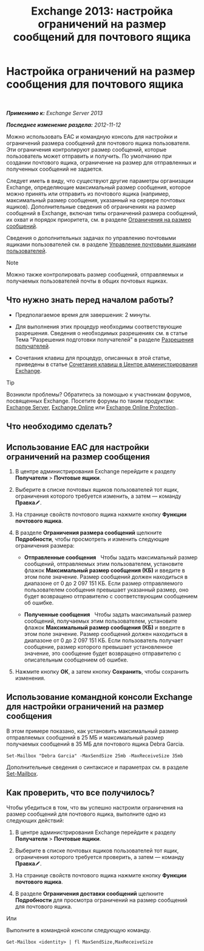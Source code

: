 ﻿---
title: 'Exchange 2013: настройка ограничений на размер сообщений для почтового ящика'
TOCTitle: Настройка ограничений на размер сообщения для почтового ящика
ms:assetid: d1220685-14c0-4c4f-abb2-3920f3046212
ms:mtpsurl: https://technet.microsoft.com/ru-ru/library/Bb124708(v=EXCHG.150)
ms:contentKeyID: 50556487
ms.date: 04/30/2018
mtps_version: v=EXCHG.150
ms.translationtype: HT
---

# Настройка ограничений на размер сообщения для почтового ящика

 

_**Применимо к:** Exchange Server 2013_

_**Последнее изменение раздела:** 2012-11-12_

Можно использовать EAC и командную консоль для настройки и ограничений размера сообщений для почтового ящика пользователя. Эти ограничения контролируют размер сообщений, которые пользователь может отправить и получить. По умолчанию при создании почтового ящика, ограничение на размер для отправленных и полученных сообщений не задается.

Следует иметь в виду, что существуют другие параметры организации Exchange, определяющие максимальный размер сообщения, которое можно принять или отправить из почтового ящика (например, максимальный размер сообщения, указанный на сервере почтовых ящиков). Дополнительные сведения об ограничениях на размер сообщений в Exchange, включая типы ограничений размера сообщений, их охват и порядок приоритета, см. в разделе [Ограничения на размер сообщений](message-size-limits-exchange-2013-help.md).

Сведения о дополнительных задачах по управлению почтовыми ящиками пользователей см. в разделе [Управление почтовыми ящиками пользователей](manage-user-mailboxes-exchange-2013-help.md).

> [!NOTE]  
> Можно также контролировать размер сообщений, отправляемых и получаемых пользователей почты в общих почтовых ящиках.


## Что нужно знать перед началом работы?

  - Предполагаемое время для завершения: 2 минуты.

  - Для выполнения этих процедур необходимы соответствующие разрешения. Сведения о необходимых разрешениях см. в статье Тема "Разрешения подготовки получателей" в разделе [Разрешения получателей](recipients-permissions-exchange-2013-help.md).

  - Сочетания клавиш для процедур, описанных в этой статье, приведены в статье [Сочетания клавиш в Центре администрирования Exchange](keyboard-shortcuts-in-the-exchange-admin-center-exchange-online-protection-help.md).

> [!TIP]  
> Возникли проблемы? Обратитесь за помощью к участникам форумов, посвященных Exchange. Посетите форумы по таким продуктам: <a href="https://go.microsoft.com/fwlink/p/?linkid=60612">Exchange Server</a>, <a href="https://go.microsoft.com/fwlink/p/?linkid=267542">Exchange Online</a> или <a href="https://go.microsoft.com/fwlink/p/?linkid=285351">Exchange Online Protection</a>..


## Что необходимо сделать?

## Использование EAC для настройки ограничений на размер сообщения

1.  В центре администрирования Exchange перейдите к разделу **Получатели** \> **Почтовые ящики**.

2.  Выберите в списке почтовых ящиков пользователей тот ящик, ограничения которого требуется изменить, а затем — команду **Правка**![Значок редактирования](images/Bb124582.6f53ccb2-1f13-4c02-bea0-30690e6ea71d(EXCHG.150).gif "Значок редактирования").

3.  На странице свойств почтового ящика нажмите кнопку **Функции почтового ящика**.

4.  В разделе **Ограничения размера сообщений** щелкните **Подробности**, чтобы просмотреть и изменить следующие ограничения размера:
    
      - **Отправленные сообщения**   Чтобы задать максимальный размер сообщений, отправляемых этим пользователем, установите флажок **Максимальный размер сообщения (КБ)** и введите в этом поле значение. Размер сообщений должен находиться в диапазоне от 0 до 2 097 151 КБ. Если размер отправляемого пользователем сообщения превышает указанный размер, оно будет возвращено отправителю с соответствующим сообщением об ошибке.
    
      - **Полученные сообщения**   Чтобы задать максимальный размер сообщений, получаемых этим пользователем, установите флажок **Максимальный размер сообщения (КБ)** и введите в этом поле значение. Размер сообщений должен находиться в диапазоне от 0 до 2 097 151 КБ. Если пользователь получает сообщение, размер которого превышает установленное значение, это сообщение будет возвращено отправителю с описательным сообщением об ошибке.

5.  Нажмите кнопку **ОК**, а затем кнопку **Сохранить**, чтобы сохранить изменения.

## Использование командной консоли Exchange для настройки ограничений на размер сообщения

В этом примере показано, как установить максимальный размер отправляемых сообщений в 25 МБ и максимальный размер получаемых сообщений в 35 МБ для почтового ящика Debra Garcia.

    Set-Mailbox "Debra Garcia" -MaxSendSize 25mb -MaxReceiveSize 35mb

Дополнительные сведения о синтаксисе и параметрах см. в разделе [Set-Mailbox](https://technet.microsoft.com/ru-ru/library/bb123981\(v=exchg.150\)).

## Как проверить, что все получилось?

Чтобы убедиться в том, что вы успешно настроили ограничения на размер сообщений для почтового ящика, выполните одно из следующих действий:

1.  В центре администрирования Exchange перейдите к разделу **Получатели** \> **Почтовые ящики**.

2.  Выберите в списке почтовых ящиков пользователей тот ящик, ограничения которого требуется проверить, а затем — команду **Правка**![Значок редактирования](images/Bb124582.6f53ccb2-1f13-4c02-bea0-30690e6ea71d(EXCHG.150).gif "Значок редактирования").

3.  На странице свойств почтового ящика нажмите кнопку **Функции почтового ящика**.

4.  В разделе **Ограничения доставки сообщений** щелкните **Подробности** для просмотра ограничений на размер сообщений для почтового ящика.

Или

Выполните в командной консоли следующую команду.

    Get-Mailbox <identity> | fl MaxSendSize,MaxReceiveSize

